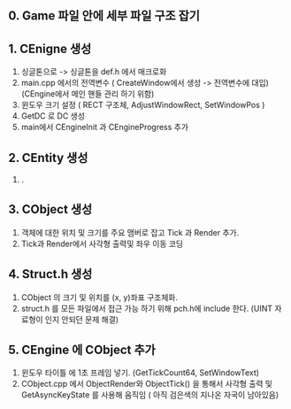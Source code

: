 ## 0. Game 파일 안에 세부 파일 구조 잡기

## 1. CEnigne 생성
1. 싱글톤으로 -> 싱글톤을 def.h 에서 매크로화
2. main.cpp 에서의 전역변수 ( CreateWindow에서 생성  -> 전역변수에 대입) (CEngine에서 메인 핸들 관리 하기 위함)
3. 윈도우 크기 설정 ( RECT 구조체, AdjustWindowRect, SetWindowPos )
4. GetDC 로 DC 생성
5. main에서  CEngineInit 과 CEngineProgress 추가

## 2. CEntity 생성
1. .

## 3. CObject 생성
1. 객체에 대한 위치 및 크기를 주요 맴버로 잡고 Tick 과 Render 추가.
2. Tick과 Render에서 사각형 출력및 좌우 이동 코딩

## 4. Struct.h 생성
1. CObject 의 크기 및 위치를 (x, y)좌표 구조체화.
2. struct.h 를 모든 파일에서 접근 가능 하기 위해 pch.h에 include 한다. (UINT 자료형이 인지 안되던 문제 해결)

## 5. CEngine 에 CObject 추가
1. 윈도우 타이틀 에 1초 프레임 넣기. (GetTickCount64, SetWindowText)
2. CObject.cpp 에서  ObjectRender와 ObjectTick() 을 통해서 사각형 출력 및 GetAsyncKeyState 를 사용해 움직임 ( 아직 검은색의 지나온 자국이 남아있음)
